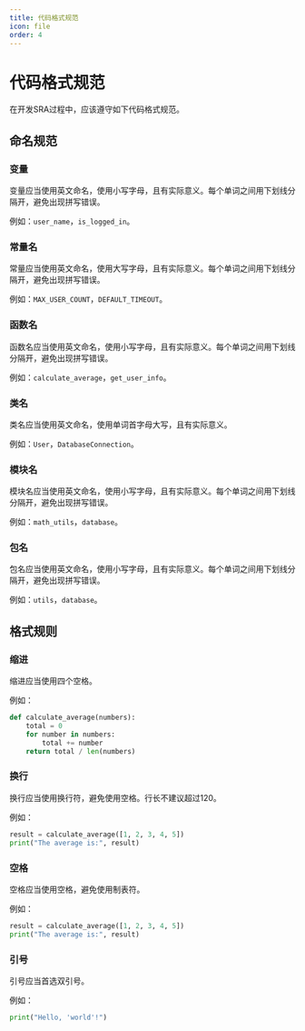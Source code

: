 ```yaml
---
title: 代码格式规范
icon: file
order: 4
---
```


# 代码格式规范
在开发SRA过程中，应该遵守如下代码格式规范。

## 命名规范

### 变量
   变量应当使用英文命名，使用小写字母，且有实际意义。每个单词之间用下划线分隔开，避免出现拼写错误。
   
   例如：`user_name`，`is_logged_in`。

### 常量名
   常量应当使用英文命名，使用大写字母，且有实际意义。每个单词之间用下划线分隔开，避免出现拼写错误。

   例如：`MAX_USER_COUNT`，`DEFAULT_TIMEOUT`。

### 函数名
   函数名应当使用英文命名，使用小写字母，且有实际意义。每个单词之间用下划线分隔开，避免出现拼写错误。

   例如：`calculate_average`，`get_user_info`。

### 类名
   类名应当使用英文命名，使用单词首字母大写，且有实际意义。

   例如：`User`，`DatabaseConnection`。

### 模块名
   模块名应当使用英文命名，使用小写字母，且有实际意义。每个单词之间用下划线分隔开，避免出现拼写错误。

   例如：`math_utils`，`database`。

### 包名
   包名应当使用英文命名，使用小写字母，且有实际意义。每个单词之间用下划线分隔开，避免出现拼写错误。

   例如：`utils`，`database`。

## 格式规则

### 缩进
   缩进应当使用四个空格。

   例如：

   ```python
   def calculate_average(numbers):
       total = 0
       for number in numbers:
           total += number
       return total / len(numbers)
   ```
### 换行
   换行应当使用换行符，避免使用空格。行长不建议超过120。

   例如：

   ```python
   result = calculate_average([1, 2, 3, 4, 5])
   print("The average is:", result)
   ```

### 空格
   空格应当使用空格，避免使用制表符。

   例如：

   ```python
   result = calculate_average([1, 2, 3, 4, 5])
   print("The average is:", result)
   ```

### 引号
   引号应当首选双引号。

   例如：

   ```python
   print("Hello, 'world'!")
   ```
